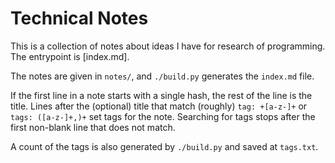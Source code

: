 # Technical Notes

This is a collection of notes about ideas I have for research of programming.
The entrypoint is [index.md].

The notes are given in `notes/`, and `./build.py` generates the `index.md` file.

If the first line in a note starts with a single hash, the rest of the line is the title.
Lines after the (optional) title that match (roughly) `tag: +[a-z-]+` or `tags: ([a-z-]+,)+` set tags for the note.
Searching for tags stops after the first non-blank line that does not match.

A count of the tags is also generated by `./build.py` and saved at `tags.txt`.
